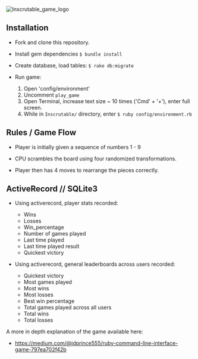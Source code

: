 ![Inscrutable_game_logo](https://user-images.githubusercontent.com/47403119/62011684-c3a27680-b138-11e9-81c8-aad10280b7af.png)

## Installation

- Fork and clone this repository.

- Install gem dependencies `$ bundle install`

- Create database, load tables: `$ rake db:migrate`

- Run game:
    1. Open 'config/environment'
    2. Uncomment `play_game`
    3. Open Terminal, increase text size ~ 10 times ('Cmd' + '+'), enter full screen.
    4. While in `Inscrutable/` directory, enter `$ ruby config/environment.rb`

## Rules / Game Flow

- Player is initially given a sequence of numbers 1 - 9

- CPU scrambles the board using four randomized transformations.

- Player then has 4 moves to rearrange the pieces correctly.

## ActiveRecord // SQLite3

- Using activerecord, player stats recorded:
    * Wins
    * Losses
    * Win_percentage
    * Number of games played
    * Last time played
    * Last time played result
    * Quickest victory

- Using activerecord, general leaderboards across users recorded:
    * Quickest victory
    * Most games played
    * Most wins
    * Most losses
    * Best win percentage
    * Total games played across all users
    * Total wins
    * Total losses

A more in depth explanation of the game available here:
  - https://medium.com/@jdprince555/ruby-command-line-interface-game-797ea702f42b

